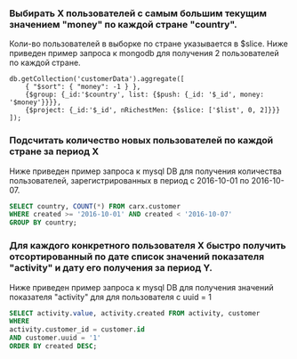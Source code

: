 ### Выбирать Х пользователей с самым большим текущим значением "money" по каждой стране "country".
 
Коли-во пользователей в выборке по стране указывается в $slice.
Ниже приведен пример запроса к mongodb для получения 2 пользователей по каждой стране.

```mongo
db.getCollection('customerData').aggregate([
    { "$sort": { "money": -1 } },
    {$group: {_id:'$country', list: {$push: {_id: '$_id', money: '$money'}}}},
    {$project: {_id:'$_id', nRichestMen: {$slice: ['$list', 0, 2]}}}
]);
```

### Подсчитать количество новых пользователей по каждой стране за период Х

Ниже приведен пример запроса к mysql DB для получения количества пользователей, 
зарегистрированных в период с 2016-10-01 по 2016-10-07.

```sql
SELECT country, COUNT(*) FROM carx.customer 
WHERE created >= '2016-10-01' AND created < '2016-10-07'
GROUP BY country;
```

### Для каждого конкретного пользователя X быстро получить отсортированный по дате список значений показателя "activity" и дату его получения за период Y.

Ниже приведен пример запроса к mysql DB для получения значений показателя "activity" для для пользователя с uuid = 1

```sql
SELECT activity.value, activity.created FROM activity, customer
WHERE 
activity.customer_id = customer.id
AND customer.uuid = '1'
ORDER BY created DESC;
```